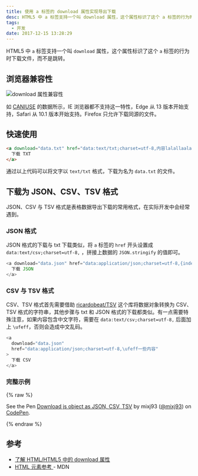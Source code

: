 ```yaml
---
title: 使用 a 标签的 download 属性实现导出下载
desc: HTML5 中 a 标签支持一个叫 download 属性，这个属性标识了这个 a 标签的行为时下载文件，而不是跳转。
tags:
  - 开发
date: 2017-12-15 13:28:29
---
```


HTML5 中 `a` 标签支持一个叫 `download` 属性，这个属性标识了这个 `a` 标签的行为时下载文件，而不是跳转。

<!--more-->

## 浏览器兼容性

![download 属性兼容性](https://ws3.sinaimg.cn/large/006tNc79gy1fnn0ugr06jj30za0h976p.jpg)

如 [CANIUSE](https://caniuse.com/#feat=download) 的数据所示，IE 浏览器都不支持这一特性，Edge 从 13 版本开始支持，Safari 从 10.1 版本开始支持。Firefox 只允许下载同源的文件。

## 快速使用

```html
<a download="data.txt" href="data:text/txt;charset=utf-8,内容lalallaala">
  下载 TXT
</a>
```

通过以上代码可以将文字以 `text/txt` 格式，下载为名为 `data.txt` 的文件。

## 下载为 JSON、CSV、TSV 格式

JSON、CSV 与 TSV 格式是表格数据导出下载的常用格式，在实际开发中会经常遇到。

### JSON 格式

JSON 格式的下载与 txt 下载类似，将 `a` 标签的 `href` 开头设置成 `data:text/csv;charset=utf-8,` ，拼接上数据的 `JSON.stringify` 的值即可。

```javascript
<a download="data.json" href="data:application/json;charset=utf-8,{index:10}">
  下载 JSON
</a>
```

### CSV 与 TSV 格式

CSV、TSV 格式首先需要借助 [ricardobeat/TSV](https://github.com/ricardobeat/TSV) 这个库将数据对象转换为 CSV、TSV 格式的字符串，其他步骤与 txt 和 JSON 格式的下载都类似。有一点需要特殊注意，如果内容包含中文字符，需要在 `data:text/csv;charset=utf-8,` 后面加上 `\ufeff`，否则会造成中文乱码。

```javascript
<a
  download="data.json"
  href="data:application/json;charset=utf-8,\ufeff一些内容"
>
  下载 CSV
</a>
```

### 完整示例

{% raw %}

<p data-height="309" data-theme-id="0" data-slug-hash="eyLEQL" data-default-tab="result" data-user="mixj93" data-embed-version="2" data-pen-title="Download js object as JSON, CSV, TSV" class="codepen">See the Pen <a href="https://codepen.io/mixj93/pen/eyLEQL/">Download js object as JSON, CSV, TSV</a> by mixj93 (<a href="https://codepen.io/mixj93">@mixj93</a>) on <a href="https://codepen.io">CodePen</a>.</p>
<script async src="https://production-assets.codepen.io/assets/embed/ei.js"></script>
{% endraw %}

## 参考

- [了解 HTML/HTML5 中的 download 属性](http://www.zhangxinxu.com/wordpress/2016/04/know-about-html-download-attribute/)
- [HTML 元素参考 <a> - MDN](https://developer.mozilla.org/zh-CN/docs/Web/HTML/Element/a)
